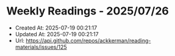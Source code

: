 # Weekly Readings - 2025/07/26

- Created At: 2025-07-19 00:21:17
- Updated At: 2025-07-19 00:21:17
- Url: https://api.github.com/repos/ackkerman/reading-materials/issues/125

